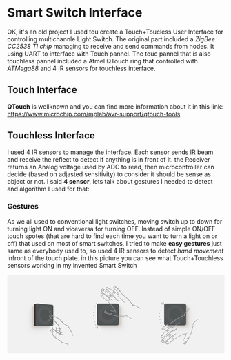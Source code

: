 # Smart Switch Interface

OK, it's an old project I used tou create a Touch+Toucless User Interface for controlling multichannle Light Switch. 
The original part included a *ZigBee CC2538 TI chip* managing to receive and send commands from nodes. It using UART to interface with Touch pannel.
The touc pannel that is also touchless pannel included a Atmel QTouch ring that controlled with *ATMega88* and 4 IR sensors for touchless interface.
## Touch Interface
**QTouch** is wellknown and you can find more information about it in this link: https://www.microchip.com/mplab/avr-support/qtouch-tools

## Touchless Interface
I used 4 IR sensors to manage the interface. Each sensor sends IR beam and receive the reflect to detect if anything is in front of it.
the Receiver returns an Analog voltage used by ADC to read, then microcontroller can decide (based on adjasted sensitivity) to consider it should be sense as object or not.
I said **4 sensor**, lets talk about gestures I needed to detect and algorithm I used for that:

### Gestures
As we all used to conventional light switches, moving switch up to down for turning light ON and viceversa for turning OFF.
Instead of simple ON/OFF touch spotes (that are hard to find each time you want to turn a light on or off) that used on most of smart switches, I tried to make **easy gestures** just same as everybody used to, so used 4 IR sensors to detect *hand movement* infront of the touch plate.
in this picture you can see what Touch+Touchless sensors working in my invented Smart Switch

![Touch+Toucless interface](https://github.com/Behn4m/TouchUI/blob/master/SmartSwitch%20UI.png)
